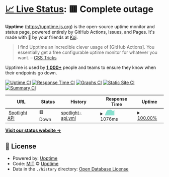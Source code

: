 # [📈 Live Status](https://spotlight-staging.mirai-chi.com): <!--live status--> **🟥 Complete outage**

<!--start: descriptio1n-->

**Upptime** (https://upptime.js.org) is the open-source uptime monitor and status page, powered entirely by GitHub Actions, Issues, and Pages. It's made with 💚 by your friends at [Koj](https://koj.co).

> I find Upptime an incredible clever usage of \[GitHub Actions]. You essentially get a free configurable uptime monitor for whatever you want. – [CSS Tricks](https://css-tricks.com/upptime/)

Upptime is used by [**1,000+**](https://github.com/topics/upptime) people and teams to ensure they know when their endpoints go down.

<!--end: description-->

[![Uptime CI](https://github.com/leebaovn/spotlight-status/workflows/Uptime%20CI/badge.svg)](https://github.com/leebaovn/spotlight-status/actions?query=workflow%3A%22Uptime+CI%22)
[![Response Time CI](https://github.com/leebaovn/spotlight-status/workflows/Response%20Time%20CI/badge.svg)](https://github.com/leebaovn/spotlight-status/actions?query=workflow%3A%22Response+Time+CI%22)
[![Graphs CI](https://github.com/leebaovn/spotlight-status/workflows/Graphs%20CI/badge.svg)](https://github.com/leebaovn/spotlight-status/actions?query=workflow%3A%22Graphs+CI%22)
[![Static Site CI](https://github.com/leebaovn/spotlight-status/workflows/Static%20Site%20CI/badge.svg)](https://github.com/leebaovn/spotlight-status/actions?query=workflow%3A%22Static+Site+CI%22)
[![Summary CI](https://github.com/leebaovn/spotlight-status/workflows/Summary%20CI/badge.svg)](https://github.com/leebaovn/spotlight-status/actions?query=workflow%3A%22Summary+CI%22)

<!--start: status pages-->
<!-- This summary is generated by Upptime (https://github.com/upptime/upptime) -->
<!-- Do not edit this manually, your changes will be overwritten -->
<!-- prettier-ignore -->
| URL | Status | History | Response Time | Uptime |
| --- | ------ | ------- | ------------- | ------ |
| <img alt="" src="https://favicons.githubusercontent.com/spotlight-staging.mirai-chi.com" height="13"> [Spotlight API](https://spotlight-staging.mirai-chi.com/users) | 🟥 Down | [spotlight-api.yml](https://github.com/leebaovn/spotlight-status/commits/HEAD/history/spotlight-api.yml) | <details><summary><img alt="Response time graph" src="./graphs/spotlight-api/response-time-week.png" height="20"> 1076ms</summary><br><a href="https://leebaovn.github.io/spotlight-status/history/spotlight-api"><img alt="Response time 1027" src="https://img.shields.io/endpoint?url=https%3A%2F%2Fraw.githubusercontent.com%2Fleebaovn%2Fspotlight-status%2FHEAD%2Fapi%2Fspotlight-api%2Fresponse-time.json"></a><br><a href="https://leebaovn.github.io/spotlight-status/history/spotlight-api"><img alt="24-hour response time 1157" src="https://img.shields.io/endpoint?url=https%3A%2F%2Fraw.githubusercontent.com%2Fleebaovn%2Fspotlight-status%2FHEAD%2Fapi%2Fspotlight-api%2Fresponse-time-day.json"></a><br><a href="https://leebaovn.github.io/spotlight-status/history/spotlight-api"><img alt="7-day response time 1076" src="https://img.shields.io/endpoint?url=https%3A%2F%2Fraw.githubusercontent.com%2Fleebaovn%2Fspotlight-status%2FHEAD%2Fapi%2Fspotlight-api%2Fresponse-time-week.json"></a><br><a href="https://leebaovn.github.io/spotlight-status/history/spotlight-api"><img alt="30-day response time 1027" src="https://img.shields.io/endpoint?url=https%3A%2F%2Fraw.githubusercontent.com%2Fleebaovn%2Fspotlight-status%2FHEAD%2Fapi%2Fspotlight-api%2Fresponse-time-month.json"></a><br><a href="https://leebaovn.github.io/spotlight-status/history/spotlight-api"><img alt="1-year response time 1027" src="https://img.shields.io/endpoint?url=https%3A%2F%2Fraw.githubusercontent.com%2Fleebaovn%2Fspotlight-status%2FHEAD%2Fapi%2Fspotlight-api%2Fresponse-time-year.json"></a></details> | <details><summary><a href="https://leebaovn.github.io/spotlight-status/history/spotlight-api">100.00%</a></summary><a href="https://leebaovn.github.io/spotlight-status/history/spotlight-api"><img alt="All-time uptime 100.00%" src="https://img.shields.io/endpoint?url=https%3A%2F%2Fraw.githubusercontent.com%2Fleebaovn%2Fspotlight-status%2FHEAD%2Fapi%2Fspotlight-api%2Fuptime.json"></a><br><a href="https://leebaovn.github.io/spotlight-status/history/spotlight-api"><img alt="24-hour uptime 100.00%" src="https://img.shields.io/endpoint?url=https%3A%2F%2Fraw.githubusercontent.com%2Fleebaovn%2Fspotlight-status%2FHEAD%2Fapi%2Fspotlight-api%2Fuptime-day.json"></a><br><a href="https://leebaovn.github.io/spotlight-status/history/spotlight-api"><img alt="7-day uptime 100.00%" src="https://img.shields.io/endpoint?url=https%3A%2F%2Fraw.githubusercontent.com%2Fleebaovn%2Fspotlight-status%2FHEAD%2Fapi%2Fspotlight-api%2Fuptime-week.json"></a><br><a href="https://leebaovn.github.io/spotlight-status/history/spotlight-api"><img alt="30-day uptime 100.00%" src="https://img.shields.io/endpoint?url=https%3A%2F%2Fraw.githubusercontent.com%2Fleebaovn%2Fspotlight-status%2FHEAD%2Fapi%2Fspotlight-api%2Fuptime-month.json"></a><br><a href="https://leebaovn.github.io/spotlight-status/history/spotlight-api"><img alt="1-year uptime 100.00%" src="https://img.shields.io/endpoint?url=https%3A%2F%2Fraw.githubusercontent.com%2Fleebaovn%2Fspotlight-status%2FHEAD%2Fapi%2Fspotlight-api%2Fuptime-year.json"></a></details>

<!--end: status pages-->

[**Visit our status website →**](https://spotlight-staging.mirai-chi.com)

## 📄 License

- Powered by: [Upptime](https://github.com/upptime/upptime)
- Code: [MIT](./LICENSE) © [Upptime](https://upptime.js.org)
- Data in the `./history` directory: [Open Database License](https://opendatacommons.org/licenses/odbl/1-0/)
